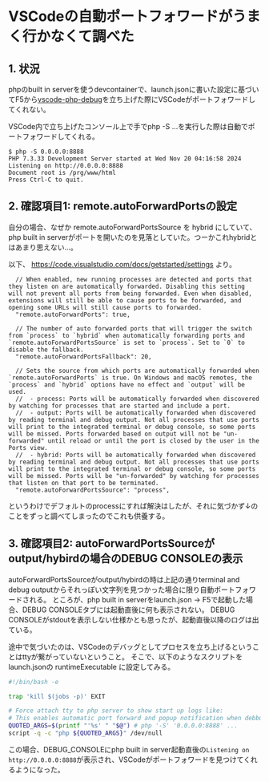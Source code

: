 # VSCodeの自動ポートフォワードがうまく行かなくて調べた

## 1. 状況
phpのbuilt in serverを使うdevcontainerで、launch.jsonに書いた設定に基づいてF5から[vscode-php-debug](https://github.com/xdebug/vscode-php-debug/tree/main)を立ち上げた際にVSCodeがポートフォワードしてくれない。

VSCode内で立ち上げたコンソール上で手でphp -S ...を実行した際は自動でポートフォワードしてくれる。

```
$ php -S 0.0.0.0:8888
PHP 7.3.33 Development Server started at Wed Nov 20 04:16:58 2024
Listening on http://0.0.0.0:8888
Document root is /prg/www/html
Press Ctrl-C to quit.
```

## 2. 確認項目1: remote.autoForwardPortsの設定
自分の場合、なぜか remote.autoForwardPortsSource を hybrid にしていて、php built in serverがポートを開いたのを見落としていた。つーかこれhybridとはあまり思えない…。

以下、 https://code.visualstudio.com/docs/getstarted/settings より。

```
  // When enabled, new running processes are detected and ports that they listen on are automatically forwarded. Disabling this setting will not prevent all ports from being forwarded. Even when disabled, extensions will still be able to cause ports to be forwarded, and opening some URLs will still cause ports to forwarded.
  "remote.autoForwardPorts": true,

  // The number of auto forwarded ports that will trigger the switch from `process` to `hybrid` when automatically forwarding ports and `remote.autoForwardPortsSource` is set to `process`. Set to `0` to disable the fallback.
  "remote.autoForwardPortsFallback": 20,

  // Sets the source from which ports are automatically forwarded when `remote.autoForwardPorts` is true. On Windows and macOS remotes, the `process` and `hybrid` options have no effect and `output` will be used.
  //  - process: Ports will be automatically forwarded when discovered by watching for processes that are started and include a port.
  //  - output: Ports will be automatically forwarded when discovered by reading terminal and debug output. Not all processes that use ports will print to the integrated terminal or debug console, so some ports will be missed. Ports forwarded based on output will not be "un-forwarded" until reload or until the port is closed by the user in the Ports view.
  //  - hybrid: Ports will be automatically forwarded when discovered by reading terminal and debug output. Not all processes that use ports will print to the integrated terminal or debug console, so some ports will be missed. Ports will be "un-forwarded" by watching for processes that listen on that port to be terminated.
  "remote.autoForwardPortsSource": "process",
```

というわけでデフォルトのprocessにすれば解決はしたが、それに気づかず↓のことをずっと調べてしまったのでこれも供養する。

## 3. 確認項目2: autoForwardPortsSourceがoutput/hybirdの場合のDEBUG CONSOLEの表示

autoForwardPortsSourceがoutput/hybirdの時は上記の通りterminal and debug outputからそれっぽい文字列を見つかった場合に限り自動ポートフォワードされる。
ところが、php built in serverをlaunch.json → F5で起動した場合、DEBUG CONSOLEタブには起動直後に何も表示されない。
DEBUG CONSOLEがstdoutを表示しない仕様かとも思ったが、起動直後以降のログは出ている。

途中で気づいたのは、VSCodeのデバッグとしてプロセスを立ち上げるということはttyが繋がっていないということ。
そこで、以下のようなスクリプトをlaunch.jsonの runtimeExecutable に設定してみる。

```bash
#!/bin/bash -e

trap 'kill $(jobs -p)' EXIT

# Force attach tty to php server to show start up logs like:
# This enables automatic port forward and popup notification when debbuging in vscode
QUOTED_ARGS=$(printf "'%s' " "$@") # php '-S' '0.0.0.0:8888' ...
script -q -c "php ${QUOTED_ARGS}" /dev/null
```

この場合、DEBUG_CONSOLEにphp built in server起動直後の`Listening on http://0.0.0.0:8888`が表示され、VSCodeがポートフォワードを見つけてくれるようになった。
